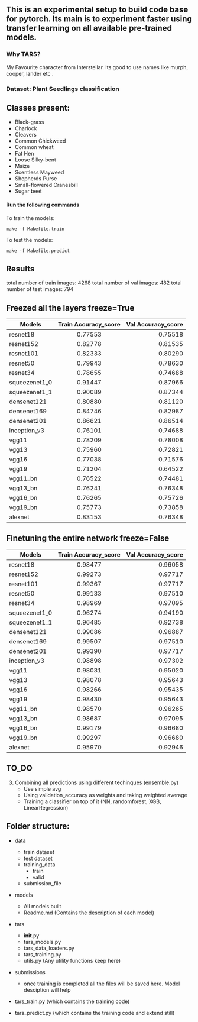## This is an experimental setup to build code base for pytorch. Its main is to experiment faster using transfer learning on all available pre-trained models.


### Why TARS?
My Favourite character from Interstellar. Its good to use names like murph, cooper, lander etc .



### Dataset: Plant Seedlings classification

Classes present:
-----------------
- Black-grass
- Charlock
- Cleavers
- Common Chickweed
- Common wheat
- Fat Hen
- Loose Silky-bent
- Maize
- Scentless Mayweed
- Shepherds Purse
- Small-flowered Cranesbill
- Sugar beet

#### Run the following commands
To train the models:
```
make -f Makefile.train
```

To test the models:
```
make -f Makefile.predict
```


## Results
total number of train images: 4268
total number of val images: 482
total number of test images: 794

## Freezed all the layers freeze=True

Models        | Train Accuracy_score |    Val Accuracy_score |
------------- | :------------------: | --------------------: |
resnet18      |    0.77553           |    0.75518            |
resnet152     |    0.82778           |    0.81535            |
resnet101     |    0.82333           |    0.80290            |
resnet50      |    0.79943           |    0.78630            |
resnet34      |    0.78655           |    0.74688            |
squeezenet1_0 |    0.91447           |    0.87966            |
squeezenet1_1 |    0.90089           |    0.87344            |
densenet121   |    0.80880           |    0.81120            |
densenet169   |    0.84746           |    0.82987            |
densenet201   |    0.86621           |    0.86514            |
inception_v3  |    0.76101           |    0.74688            |
vgg11         |    0.78209           |    0.78008            |
vgg13         |    0.75960           |    0.72821            |
vgg16         |    0.77038           |    0.71576            |
vgg19         |    0.71204           |    0.64522            |
vgg11_bn      |    0.76522           |    0.74481            |
vgg13_bn      |    0.76241           |    0.76348            |
vgg16_bn      |    0.76265           |    0.75726            |
vgg19_bn      |    0.75773           |    0.73858            |
alexnet       |    0.83153           |    0.76348            |


## Finetuning the entire network freeze=False
Models        | Train Accuracy_score |    Val Accuracy_score |
------------- | :------------------: | ----------------------:
resnet18      |    0.98477           |    0.96058            |
resnet152     |    0.99273           |    0.97717            |
resnet101     |    0.99367           |    0.97717            |
resnet50      |    0.99133           |    0.97510            |
resnet34      |    0.98969           |    0.97095            |
squeezenet1_0 |    0.96274           |    0.94190            |
squeezenet1_1 |    0.96485           |    0.92738            |
densenet121   |    0.99086           |    0.96887            |
densenet169   |    0.99507           |    0.97510            |
densenet201   |    0.99390           |    0.97717            |
inception_v3  |    0.98898           |    0.97302            |
vgg11         |    0.98031           |    0.95020            |
vgg13         |    0.98078           |    0.95643            |
vgg16         |    0.98266           |    0.95435            |
vgg19         |    0.98430           |    0.95643            |
vgg11_bn      |    0.98570           |    0.96265            |
vgg13_bn      |    0.98687           |    0.97095            |
vgg16_bn      |    0.99179           |    0.96680            |
vgg19_bn      |    0.99297           |    0.96680            |
alexnet       |    0.95970           |    0.92946            |

## TO_DO
3) Combining all predictions using different techinques (ensemble.py)
    - Use simple avg
    - Using validation_accuracy as weights and taking weighted average
    - Training a classifier on top of it (NN, randomforest, XGB, LinearRegression)    

Folder structure:
-----------------
- data
    - train dataset
    - test dataset
    - training_data
        - train
        - valid
    - submission_file

- models
    - All models built
    - Readme.md (Contains the description of each model)
- tars
    - __init__.py
    - tars_models.py
    - tars_data_loaders.py
    - tars_training.py
    - utils.py (Any utility functions keep here)
- submissions
    - once training is completed all the files will be saved here. Model desciption will help
- tars_train.py (which contains the training code)
- tars_predict.py (which contains the training code and extend still)
